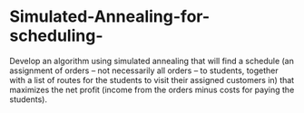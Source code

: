 # Simulated-Annealing-for-scheduling-
Develop an algorithm using simulated annealing that will find a schedule (an assignment of orders – not necessarily all orders – to students, together with a list of routes for the students to visit their assigned customers in) that maximizes the net profit (income from the orders minus costs for paying the students).
